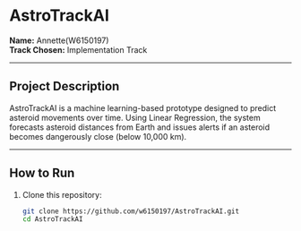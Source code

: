 # AstroTrackAI

**Name:** Annette(W6150197)   
**Track Chosen:** Implementation Track

---

## Project Description
AstroTrackAI is a machine learning-based prototype designed to predict asteroid movements over time. Using Linear Regression, the system forecasts asteroid distances from Earth and issues alerts if an asteroid becomes dangerously close (below 10,000 km).

---

## How to Run

1. Clone this repository:
   ```bash
   git clone https://github.com/w6150197/AstroTrackAI.git
   cd AstroTrackAI
